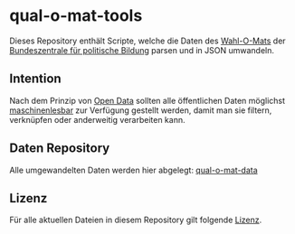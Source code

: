 # qual-o-mat-tools

Dieses Repository enthält Scripte, welche die Daten des [Wahl-O-Mats](https://www.wahl-o-mat.de/) der [Bundeszentrale für politische Bildung](https://www.bpb.de/politik/wahlen/wahl-o-mat/) parsen und in JSON umwandeln.

## Intention

Nach dem Prinzip von [Open Data](https://de.wikipedia.org/wiki/Open_Data) sollten alle öffentlichen Daten möglichst [maschinenlesbar](https://en.wikipedia.org/wiki/Machine-readable_data) zur Verfügung gestellt werden, damit man sie filtern, verknüpfen oder anderweitig verarbeiten kann.

## Daten Repository

Alle umgewandelten Daten werden hier abgelegt: [qual-o-mat-data](https://github.com/gockelhahn/qual-o-mat-data)

## Lizenz

Für alle aktuellen Dateien in diesem Repository gilt folgende [Lizenz](LICENSE).
